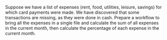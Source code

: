 Suppose we have a list of expenses (rent, food, utilities, leisure, savings) for which card payments were made. We have discovered that some transactions are missing, as they were done in cash. Prepare a workflow to bring all the expenses in a single file and calculate the sum of all expenses in the current month, then calculate the percentage of each expense in the current month. 
